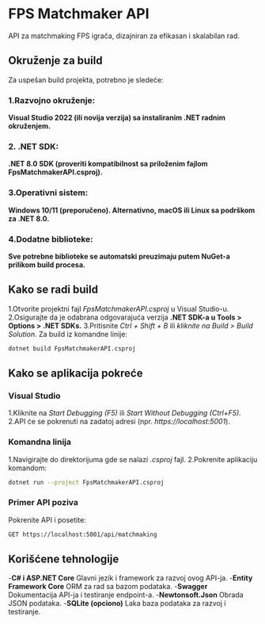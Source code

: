# FPS Matchmaker API
API za matchmaking FPS igrača, dizajniran za efikasan i skalabilan rad.

## Okruženje za build
Za uspešan build projekta, potrebno je sledeće:

### 1.Razvojno okruženje:

**Visual Studio 2022 (ili novija verzija) sa instaliranim .NET radnim okruženjem.**
### 2. .NET SDK:

**.NET 8.0 SDK (proveriti kompatibilnost sa priloženim fajlom FpsMatchmakerAPI.csproj).**
### 3.Operativni sistem:

**Windows 10/11 (preporučeno).
Alternativno, macOS ili Linux sa podrškom za .NET 8.0.**
### 4.Dodatne biblioteke:

**Sve potrebne biblioteke se automatski preuzimaju putem NuGet-a prilikom build procesa.**
## Kako se radi build
1.Otvorite projektni fajl *FpsMatchmakerAPI.csproj* u Visual Studio-u.
2.Osigurajte da je odabrana odgovarajuća verzija **.NET SDK-a u Tools > Options > .NET SDKs.**
3.Pritisnite *Ctrl + Shift + B* ili *kliknite na Build > Build Solution*.
Za build iz komandne linije:

```bash
dotnet build FpsMatchmakerAPI.csproj
```
## Kako se aplikacija pokreće
### Visual Studio
1.Kliknite na *Start Debugging (F5)* ili *Start Without Debugging (Ctrl+F5)*.
2.API će se pokrenuti na zadatoj adresi (npr. *https://localhost:5001*).
### Komandna linija
1.Navigirajte do direktorijuma gde se nalazi *.csproj* fajl.
2.Pokrenite aplikaciju komandom:
```bash
dotnet run --project FpsMatchmakerAPI.csproj
```
### Primer API poziva
Pokrenite API i posetite:
```bash
GET https://localhost:5001/api/matchmaking
```
## Korišćene tehnologije
-**C# i ASP.NET Core**
Glavni jezik i framework za razvoj ovog API-ja.
-**Entity Framework Core**
ORM za rad sa bazom podataka.
-**Swagger**
Dokumentacija API-ja i testiranje endpoint-a.
-**Newtonsoft.Json**
Obrada JSON podataka.
-**SQLite (opciono)**
Laka baza podataka za razvoj i testiranje.
    
